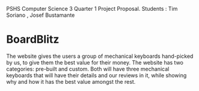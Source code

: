 PSHS Computer Science 3 Quarter 1 Project Proposal.
Students : Tim Soriano , Josef Bustamante

# BoardBlitz

The website gives the users a group of mechanical keyboards hand-picked by us, to give them the best value for their money. 
The website has two categories: pre-built and custom. Both will have three mechanical keyboards that will have their details and our reviews in it, while showing why and how it has the best value amongst the rest. 
